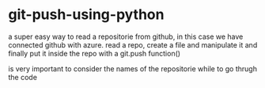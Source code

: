 # git-push-using-python

a super easy way to read a repositorie from github, in this case we have connected github with azure.
read a repo, create a file and manipulate it and finally put it inside the repo with a git.push function()

is very important to consider the names of the repositorie while to go thrugh the code
